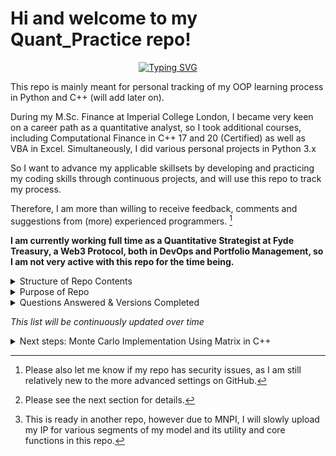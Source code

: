 # Hi and welcome to my Quant_Practice repo!
<p align="center">
<a href="https://github.com/vickytoriah">
    <img src="https://readme-typing-svg.demolab.com?font=Garamond&size=20&duration=2000&pause=80&multiline=true&width=500&height=120&lines=Victoria+Gong;Quant+Strategist+%7C+MSc+Imperial+College+London;Fyde+Treasury+%7C+Web3+Development+%&%+Quant+Researcher;Self-Learning+Repository+%7C+Inactive" alt="Typing SVG" />
</a>
<br/>

This repo is mainly meant for personal tracking of my OOP learning process in Python and C++ (will add later on).

During my M.Sc. Finance at Imperial College London, I became very keen on a career path as a quantitative analyst, so I 
took additional courses, including Computational Finance in C++ 17 and 20 (Certified) as well as VBA in Excel. 
Simultaneously, I did various personal projects in Python 3.x

So I want to advance my applicable skillsets by developing and practicing my coding skills through continuous projects,
and will use this repo to track my process.

Therefore, I am more than willing to receive feedback, comments and suggestions from (more) experienced
programmers. [^1]

**I am currently working full time as a Quantitative Strategist at Fyde Treasury, a Web3 Protocol, both in DevOps and Portfolio Management, so I am not very active with this repo for the time being.**
<details>
  <summary>Structure of Repo Contents</summary>

_I plan on making a core package that all packages will have access to, as they will be utility tools and functions that
may be applicable to many cases._

Each package will relate/refer to a (popular) quantitative finance question, which I will provide details for. They will
each have 4 versions of my solution, all of which will be object-oriented programming. The solution will solely reflect
my understanding of the problem, my intuition and thought process when solving it.

*Please note: not all 4 versions will be out, as I started this in September 2023, and am not doing this full-time*

</details>

<details>
  <summary>Purpose of Repo</summary>

## What are the 4 versions? And, why 4 versions of the same solution?

The 4 versions will be referred to in this fixed order and are the following:

1. Python: OOP (standard, e.g., dynamic, classes, etc.)
2. Python: OOP (standard + more advanced methods, e.g., decorators and or other concepts I learn later on)
3. Python: OOP (standard + ABC)
4. C++: OOP (standard)

## Reason for 4 versions

I learn best through practical applications, and whilst the answer and my interpretations may require self-study as
well, the focus of this repo is to convey my understandings in a quantitative manner.

Since my answer will be consistent between the 4 versions, it will be the easy factor to keep constant as I learn how to
apply advanced programming methods and convey my thought-process. Therefore, if I can re-iterate my answer in all 4
versions, then I will be able to learn the systematic logic for each version type, and improve my computing,
programming, and quantitative skills simultaneously.

As I am really interested in learning the in-depth computer science rather than just the simple syntax differences
between languages, I am focusing on OOP and C++ to further develop the skills' depth.

I am a multilinguist (native fluency in English, German and Chinese, conversational fluency in French), and easily pick
up new subjects, languages and concepts, thus I do not find functional programming too difficult to learn within a few
weeks or shorter. I learned SQL, R, Python, and VBA within a few hours for certain projects.

This is also why I decided to learn computational finance in C++, and became certified at Imperial College London.

</details>

<details>
  <summary>Questions Answered & Versions Completed

_This list will be continuously updated over time_
  </summary>

1. [Anthill_Food_Finding](https://github.com/vickytoriah/Quant_Practice/tree/main/Anthill_Food_Finding/)

    - Python: 1st Version
    - Python: 2nd Version

        - Upcoming versions:
            - Python 3rd version
            - [C++ version](https://github.com/vickytoriah/Quant_Practice/tree/main/Anthill_Food_Finding/anthill/c%2B%2B)[^2]

2. Systematic Trading Model [^3]

[^1]: Please also let me know if my repo has security issues, as I am still relatively new to the more advanced settings
on GitHub.

[^2]: Please see the next section for details.

[^3]: This is ready in another repo, however due to MNPI, I will slowly upload my IP for various segments of my model
and its utility and core functions in this repo.

</details>

<details>
    <summary>Next steps: Monte Carlo Implementation Using Matrix in C++</summary>

### Overview

The [C++ folder in this repository]() is a work-in-progress implementation of Monte Carlo simulation using matrices in
C++. The code is organized into separate files, each with its own `main` function, to facilitate unit testing and
modular development.

### Project Structure

-`monte_carlo.cpp`: Core implementation of the Monte Carlo simulation using matrices.

-`anthill.cpp`: Entry points for running sample simulations and testing individual components. It will
import `anthill.h`, `monte_carlo.h`, and `coordsMatrix.h`.

-`coordsMatrix`.cpp: Matrix constructor and extender that generates a Random Walk and determines the movement based on
defined objects of class CoordsMatrix in `CoordsMatrix.h`.

-`*.h`: Each Header file will define the objects and variables for its respective *.cpp.

- `anthill.h`: defines the class Anthill and its objects and methods.
- `*.h`: Most of these will be combined into a utility.cpp once everything is tested and structured efficiently.

Currently, they are kept separate for testing and learning purposes.

**Please note**

*The code is currently a preliminary draft and is divided into separate files for testing purposes.*

The goal is to create optimal functions for Monte Carlo simulations and various utility functions that future Quant Fin
problems can use to solve a wide range of applications.

As I work towards the solutions in C++, it is likely that different versions of the solution will exist and be kept (like in Python).

As the solutions for each function become functional, the files will be edited and linked accordingly.

Please kindly understand that this is a learning process, and an interest-driven personal project, so the commits are to
track my progress and solutions rather than just the complete solutions on my first tries.

Thank you!

_I will most likely restructure this folder in a similar way to the Python ones, where several versions of a solution
will exist in C++._

</details>
